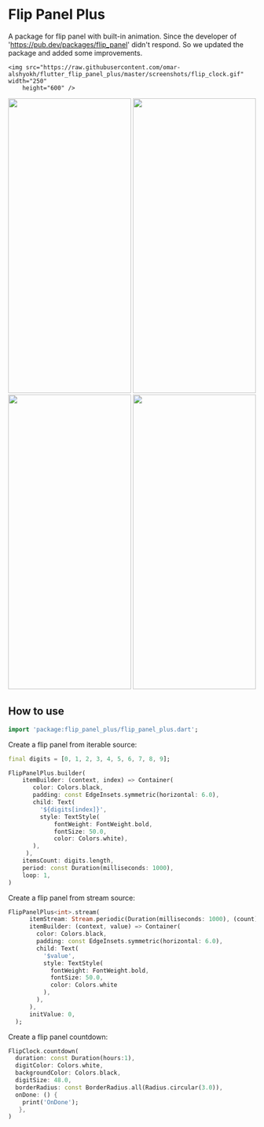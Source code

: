 # Flip Panel Plus

A package for flip panel with built-in animation. Since the developer of 'https://pub.dev/packages/flip_panel' didn't respond. So we updated the package and added some improvements.

<p>

    <img src="https://raw.githubusercontent.com/omar-alshyokh/flutter_flip_panel_plus/master/screenshots/flip_clock.gif" width="250" 
        height="600" />
   <img src="https://raw.githubusercontent.com/omar-alshyokh/flutter_flip_panel_plus/master/screenshots/flip_clock.gif" width="250" 
       height="600" />
    <img src="https://raw.githubusercontent.com/omar-alshyokh/flutter_flip_panel_plus/master/screenshots/flip_countdown.gif" width="250" 
       height="600" />
    <img src="https://raw.githubusercontent.com/omar-alshyokh/flutter_flip_panel_plus/master/screenshots/flip_image.gif" width="250"
         height="600" />
    <img src="https://raw.githubusercontent.com/omar-alshyokh/flutter_flip_panel_plus/master/screenshots/reverse_countdown.gif" width="250"
         height="600" />
</p>


## How to use

````dart
import 'package:flip_panel_plus/flip_panel_plus.dart';
````

Create a flip panel from iterable source:

````dart
final digits = [0, 1, 2, 3, 4, 5, 6, 7, 8, 9];

FlipPanelPlus.builder(
    itemBuilder: (context, index) => Container(
       color: Colors.black,
       padding: const EdgeInsets.symmetric(horizontal: 6.0),
       child: Text(
         '${digits[index]}',
         style: TextStyle(
             fontWeight: FontWeight.bold,
             fontSize: 50.0,
             color: Colors.white),
       ),
     ),
    itemsCount: digits.length,
    period: const Duration(milliseconds: 1000),
    loop: 1,
)
````

Create a flip panel from stream source:

````dart
FlipPanelPlus<int>.stream(
      itemStream: Stream.periodic(Duration(milliseconds: 1000), (count) => count % 10),
      itemBuilder: (context, value) => Container(
        color: Colors.black,
        padding: const EdgeInsets.symmetric(horizontal: 6.0),
        child: Text(
          '$value',
          style: TextStyle(
            fontWeight: FontWeight.bold,
            fontSize: 50.0,
            color: Colors.white
          ),
        ),
      ),
      initValue: 0,
  );

````

Create a flip panel countdown:

````dart
FlipClock.countdown(
  duration: const Duration(hours:1),
  digitColor: Colors.white,
  backgroundColor: Colors.black,
  digitSize: 48.0,
  borderRadius: const BorderRadius.all(Radius.circular(3.0)),
  onDone: () {
    print('OnDone');
   },
)
````
